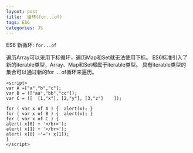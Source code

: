 ```yaml
---
layout: post
title:  循环(for...of)
tags: ES6
categories: JS
---
```



ES6 新循环: `for...of `

遍历Array可以采用下标循环，遍历Map和Set就无法使用下标。
ES6标准引入了新的iterable类型，Array、Map和Set都属于iterable类型。
具有iterable类型的集合可以通过新的for ... of循环来遍历。



	<script>
	var A =["a","b","c"];
	var B = (["aa","bb","cc"]);
	var C = ([  [1,"x"], [2,"y"], [3,"z"]    ]);
	
	for ( var x of A ) {  alert(x); }
	for ( var x of B ) {  alert(x); }
	for ( var x of C ) { 
	alert( x[0] + '</br>'); 
	alert( x[1] + '</br>');
	alert( x[0] +'='+ x[1]);        
	}
	</script>


